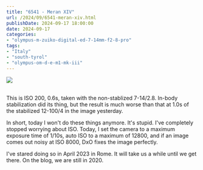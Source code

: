 ```yaml
---
title: "6541 - Meran XIV"
url: /2024/09/6541-meran-xiv.html
publishDate: 2024-09-17 18:00:00
date: 2024-09-17
categories:
- "olympus-m-zuiko-digital-ed-7-14mm-f2-8-pro"
tags:
- "Italy"
- "south-tyrol"
- "olympus-om-d-e-m1-mk-iii"
---
```

<div class="container">
<div class="center"><a target="_blank" href="https://d25zfm9zpd7gm5.cloudfront.net/1200x1200/2020/20200906_162558-ORF-DxO_DeepPRIMEXD2_lr.jpg"><img class="webfeedsFeaturedVisual" src="https://d25zfm9zpd7gm5.cloudfront.net/0600x0600/2020/20200906_162558-ORF-DxO_DeepPRIMEXD2_lr.jpg" /></a></div>
</div>
<br />

This is ISO 200, 0.6s, taken with the non-stablized
7-14/2.8. In-body stabilization did its thing, but the
result is much worse than that at 1.0s of the stabilized
12-100/4 in the image yesterday. 

In short, today I won't do these things anymore. It's
stupid. I've completely stopped worrying about ISO. Today, I
set the camera to a maximum exposure time of 1/10s, auto ISO
to a maximum of 12800, and if an image comes out noisy at
ISO 8000, DxO fixes the image perfectly.

I've stared doing so in April 2023 in Rome. It will take us
a while until we get there. On the blog, we are still in 2020.
